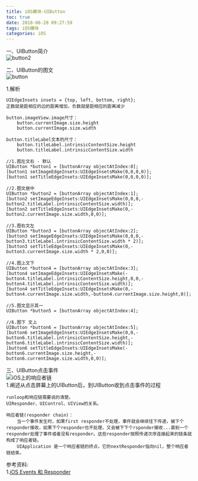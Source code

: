 ```yaml
---
title: iOS模块-UIButton
toc: true
date: 2018-06-28 09:27:59
tags: iOS模块
categories: iOS
---
```


一、UIButton简介<br>
![button2](button2.png)

<!-- more -->




二、UIButton的图文<br>
![button](button.png)

1.解析<br>
	
	UIEdgeInsets insets = {top, left, bottom, right};
    正数就是距相应的边的距离增加，负数就是距相应的距离减少
	
	button.imageView.image尺寸：
		button.currentImage.size.height
		button.currentImage.size.width
		
	button.titleLabel文本的尺寸：
		button.titleLabel.intrinsicContentSize.height
		button.titleLabel.intrinsicContentSize.width

	//1.图左文右 - 默认
    UIButton *button1 = [buttonArray objectAtIndex:0];
    [button1 setImageEdgeInsets:UIEdgeInsetsMake(0,0,0,0)];
    [button1 setTitleEdgeInsets:UIEdgeInsetsMake(0,0,0,0)];

	//2.图文居中
    UIButton *button2 = [buttonArray objectAtIndex:1];
    [button2 setImageEdgeInsets:UIEdgeInsetsMake(0,0,0,-button2.titleLabel.intrinsicContentSize.width)];
    [button2 setTitleEdgeInsets:UIEdgeInsetsMake(0,-button2.currentImage.size.width,0,0)];

	//3.图右文左
    UIButton *button3 = [buttonArray objectAtIndex:2];
    [button3 setImageEdgeInsets:UIEdgeInsetsMake(0,0,0,-button3.titleLabel.intrinsicContentSize.width * 2)];
    [button3 setTitleEdgeInsets:UIEdgeInsetsMake(0,-button3.currentImage.size.width * 2,0,0)];

	//4.图上文下
    UIButton *button4 = [buttonArray objectAtIndex:3];
    [button4 setImageEdgeInsets:UIEdgeInsetsMake(-button4.titleLabel.intrinsicContentSize.height,0,0,-button4.titleLabel.intrinsicContentSize.width)];
    [button4 setTitleEdgeInsets:UIEdgeInsetsMake(0,-button4.currentImage.size.width,-button4.currentImage.size.height,0)];

	//5.图文显示其一
    UIButton *button5 = [buttonArray objectAtIndex:4];

 	//6.图下 文上
    UIButton *button6 = [buttonArray objectAtIndex:5];
    [button6 setImageEdgeInsets:UIEdgeInsetsMake(0,0,-button6.titleLabel.intrinsicContentSize.height,-button6.titleLabel.intrinsicContentSize.width)];
    [button6 setTitleEdgeInsets:UIEdgeInsetsMake(-button6.currentImage.size.height,-button6.currentImage.size.width,0,0)]; 

三、UIButton点击事件<br>
![iOS上的响应者链](responder.png)<br>
1.阐述从点击屏幕上的UIButton后，到UIButton收到点击事件的过程

	runloop和响应链需要说的清楚。
	UIResponder、UIControl、UIView的关系。

	响应者链(responder chain)：
		当一个事件发生时，如果first responder不处理，事件就会继续往下传递，被下个responder接收，如果下个responder也不处理，又会被下下个rsponder接收...直到一个responder处理了事件或者没有responder。这些responder按照传递次序连接起来的链条就构成了响应者链。
		UIApplication 是一个响应者链的终点，它的nextResponder指向nil，整个响应者链结束。
	
		



参考资料:<br>
1.[iOS Events 和 Responder](https://www.zybuluo.com/MicroCai/note/66142)

